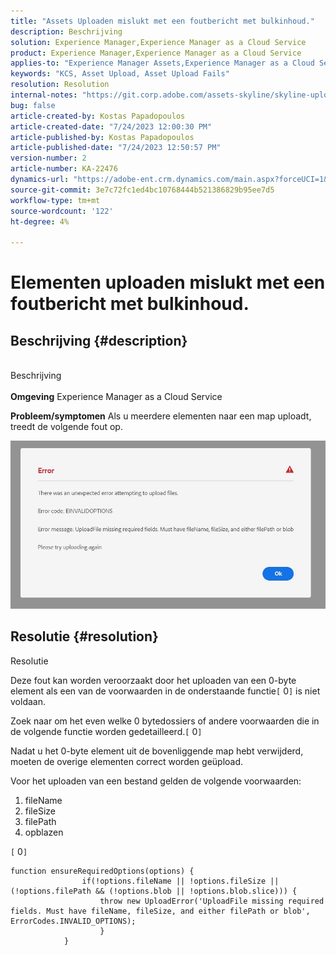 ```yaml
---
title: "Assets Uploaden mislukt met een foutbericht met bulkinhoud."
description: Beschrijving
solution: Experience Manager,Experience Manager as a Cloud Service
product: Experience Manager,Experience Manager as a Cloud Service
applies-to: "Experience Manager Assets,Experience Manager as a Cloud Service"
keywords: "KCS, Asset Upload, Asset Upload Fails"
resolution: Resolution
internal-notes: "https://git.corp.adobe.com/assets-skyline/skyline-upload/blob/6d124d4083060e139b2e2d6ac99b33087bc85a53/src/upload-file.js#L32"
bug: false
article-created-by: Kostas Papadopoulos
article-created-date: "7/24/2023 12:00:30 PM"
article-published-by: Kostas Papadopoulos
article-published-date: "7/24/2023 12:50:57 PM"
version-number: 2
article-number: KA-22476
dynamics-url: "https://adobe-ent.crm.dynamics.com/main.aspx?forceUCI=1&pagetype=entityrecord&etn=knowledgearticle&id=42946eae-192a-ee11-bdf4-6045bd006b4b"
source-git-commit: 3e7c72fc1ed4bc10768444b521386829b95ee7d5
workflow-type: tm+mt
source-wordcount: '122'
ht-degree: 4%

---
```


# Elementen uploaden mislukt met een foutbericht met bulkinhoud.

## Beschrijving {#description}

<br>Beschrijving<br><br>
<b>Omgeving</b>
Experience Manager as a Cloud Service

<b>Probleem/symptomen</b>
Als u meerdere elementen naar een map uploadt, treedt de volgende fout op.

![](assets/___44946eae-192a-ee11-bdf4-6045bd006b4b___.jpeg)


## Resolutie {#resolution}

Resolutie<br>


Deze fout kan worden veroorzaakt door het uploaden van een 0-byte element als een van de voorwaarden in de onderstaande functie`[` 0`]`  is niet voldaan.

Zoek naar om het even welke 0 bytedossiers of andere voorwaarden die in de volgende functie worden gedetailleerd.`[` 0`]`

Nadat u het 0-byte element uit de bovenliggende map hebt verwijderd, moeten de overige elementen correct worden geüpload.

Voor het uploaden van een bestand gelden de volgende voorwaarden:

1. fileName
2. fileSize
3. filePath
4. opblazen


`[` 0`]`


```none
function ensureRequiredOptions(options) {
                if(!options.fileName || !options.fileSize || (!options.filePath && (!options.blob || !options.blob.slice))) {
                    throw new UploadError('UploadFile missing required fields. Must have fileName, fileSize, and either filePath or blob', ErrorCodes.INVALID_OPTIONS);
                    }
            }
```

